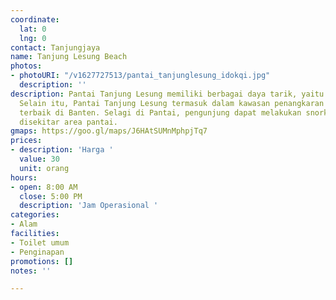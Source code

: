 ```yaml
---
coordinate:
  lat: 0
  lng: 0
contact: Tanjungjaya
name: Tanjung Lesung Beach
photos:
- photoURI: "/v1627727513/pantai_tanjunglesung_idokqi.jpg"
  description: ''
description: Pantai Tanjung Lesung memiliki berbagai daya tarik, yaitu pasir putihnya.
  Selain itu, Pantai Tanjung Lesung termasuk dalam kawasan penangkaran terumbu karang
  terbaik di Banten. Selagi di Pantai, pengunjung dapat melakukan snorkeling dan diving
  disekitar area pantai.
gmaps: https://goo.gl/maps/J6HAtSUMnMphpjTq7
prices:
- description: 'Harga '
  value: 30
  unit: orang
hours:
- open: 8:00 AM
  close: 5:00 PM
  description: 'Jam Operasional '
categories:
- Alam
facilities:
- Toilet umum
- Penginapan
promotions: []
notes: ''

---
```


